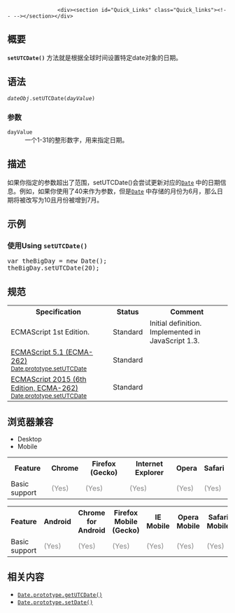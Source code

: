 
                
                  
                    <div><section id="Quick_Links" class="Quick_links"><!-- --></section></div>

<h2 name="Summary" id="Summary">&#x6982;&#x8981;</h2>

<p><strong><code>setUTCDate()</code></strong>&#xA0;&#x65B9;&#x6CD5;&#x5C31;&#x662F;&#x6839;&#x636E;&#x5168;&#x7403;&#x65F6;&#x95F4;&#x8BBE;&#x7F6E;&#x7279;&#x5B9A;date&#x5BF9;&#x8C61;&#x7684;&#x65E5;&#x671F;&#x3002;</p>

<h2 name="Syntax" id="Syntax">&#x8BED;&#x6CD5;</h2>

<pre class="syntaxbox"><code><var>dateObj</var>.setUTCDate(<var>dayValue</var>)</code></pre>

<h3 name="Parameters" id="Parameters">&#x53C2;&#x6570;</h3>

<dl>
 <dt><code>dayValue</code></dt>
 <dd>&#x4E00;&#x4E2A;1-31&#x7684;&#x6574;&#x5F62;&#x6570;&#x5B57;&#xFF0C;&#x7528;&#x6765;&#x6307;&#x5B9A;&#x65E5;&#x671F;&#x3002;</dd>
</dl>

<h2 name="Description" id="Description">&#x63CF;&#x8FF0;</h2>

<p>&#x5982;&#x679C;&#x4F60;&#x6307;&#x5B9A;&#x7684;&#x53C2;&#x6570;&#x8D85;&#x51FA;&#x4E86;&#x8303;&#x56F4;&#xFF0C;setUTCDate()&#x4F1A;&#x5C1D;&#x8BD5;&#x66F4;&#x65B0;&#x5BF9;&#x5E94;&#x7684;<a title="&#x521B;&#x5EFA;&#xA0;Date &#x5B9E;&#x4F8B;&#x7528;&#x6765;&#x5904;&#x7406;&#x65E5;&#x671F;&#x548C;&#x65F6;&#x95F4;&#x3002;Date &#x5BF9;&#x8C61;&#x57FA;&#x4E8E;1970&#x5E74;1&#x6708;1&#x65E5;&#xFF08;&#x4E16;&#x754C;&#x6807;&#x51C6;&#x65F6;&#x95F4;&#xFF09;&#x8D77;&#x7684;&#x6BEB;&#x79D2;&#x6570;&#x3002;" href="/zh-CN/docs/Web/JavaScript/Reference/Global_Objects/Date"><code>Date</code></a> &#x4E2D;&#x7684;&#x65E5;&#x671F;&#x4FE1;&#x606F;&#x3002;&#x4F8B;&#x5982;&#xFF0C;&#x5982;&#x679C;&#x4F60;&#x4F7F;&#x7528;&#x4E86;40&#x6765;&#x4F5C;&#x4E3A;&#x53C2;&#x6570;&#xFF0C;&#x4F46;&#x662F;<a title="&#x521B;&#x5EFA;&#xA0;Date &#x5B9E;&#x4F8B;&#x7528;&#x6765;&#x5904;&#x7406;&#x65E5;&#x671F;&#x548C;&#x65F6;&#x95F4;&#x3002;Date &#x5BF9;&#x8C61;&#x57FA;&#x4E8E;1970&#x5E74;1&#x6708;1&#x65E5;&#xFF08;&#x4E16;&#x754C;&#x6807;&#x51C6;&#x65F6;&#x95F4;&#xFF09;&#x8D77;&#x7684;&#x6BEB;&#x79D2;&#x6570;&#x3002;" href="/zh-CN/docs/Web/JavaScript/Reference/Global_Objects/Date"><code>Date</code></a> &#x4E2D;&#x5B58;&#x50A8;&#x7684;&#x6708;&#x4EFD;&#x4E3A;6&#x6708;&#xFF0C;&#x90A3;&#x4E48;&#x65E5;&#x671F;&#x5C06;&#x88AB;&#x6539;&#x5199;&#x4E3A;10&#x4E14;&#x6708;&#x4EFD;&#x88AB;&#x589E;&#x5230;7&#x6708;&#x3002;</p>

<h2 name="Examples" id="Examples">&#x793A;&#x4F8B;</h2>

<h3 name="Example:_Using_setUTCDate" id="Example:_Using_setUTCDate">&#x4F7F;&#x7528;Using <code>setUTCDate()</code></h3>

<pre class="brush: js">var theBigDay = new Date();
theBigDay.setUTCDate(20);
</pre>

<h2 id="&#x89C4;&#x8303;">&#x89C4;&#x8303;</h2>

<table class="standard-table">
 <tbody>
  <tr>
   <th scope="col">Specification</th>
   <th scope="col">Status</th>
   <th scope="col">Comment</th>
  </tr>
  <tr>
   <td>ECMAScript 1st Edition.</td>
   <td>Standard</td>
   <td>Initial definition. Implemented in JavaScript 1.3.</td>
  </tr>
  <tr>
   <td><a hreflang="en" class="external" lang="en" href="http://www.ecma-international.org/ecma-262/5.1/#sec-15.9.5.37">ECMAScript 5.1 (ECMA-262)<br><small lang="zh-CN">Date.prototype.setUTCDate</small></a></td>
   <td><span class="spec-Standard">Standard</span></td>
   <td>&#xA0;</td>
  </tr>
  <tr>
   <td><a hreflang="en" class="external" lang="en" href="http://www.ecma-international.org/ecma-262/6.0/#sec-date.prototype.setutcdate">ECMAScript 2015 (6th Edition, ECMA-262)<br><small lang="zh-CN">Date.prototype.setUTCDate</small></a></td>
   <td><span class="spec-Standard">Standard</span></td>
   <td>&#xA0;</td>
  </tr>
 </tbody>
</table>

<h2 id="&#x6D4F;&#x89C8;&#x5668;&#x517C;&#x5BB9;">&#x6D4F;&#x89C8;&#x5668;&#x517C;&#x5BB9;</h2>

<div><div class="htab"> 
    <a name="AutoCompatibilityTable" id="AutoCompatibilityTable"></a> 
    <ul> 
        <li class="selected"><a>Desktop</a></li> 
        <li><a>Mobile</a></li> 
    </ul> 
</div></div>

<div id="compat-desktop">
<table class="compat-table">
 <tbody>
  <tr>
   <th>Feature</th>
   <th>Chrome</th>
   <th>Firefox (Gecko)</th>
   <th>Internet Explorer</th>
   <th>Opera</th>
   <th>Safari</th>
  </tr>
  <tr>
   <td>Basic support</td>
   <td><span title="Please update this with the earliest version of support." style="color: #888;">(Yes)</span></td>
   <td><span title="Please update this with the earliest version of support." style="color: #888;">(Yes)</span></td>
   <td><span title="Please update this with the earliest version of support." style="color: #888;">(Yes)</span></td>
   <td><span title="Please update this with the earliest version of support." style="color: #888;">(Yes)</span></td>
   <td><span title="Please update this with the earliest version of support." style="color: #888;">(Yes)</span></td>
  </tr>
 </tbody>
</table>
</div>

<div id="compat-mobile">
<table class="compat-table">
 <tbody>
  <tr>
   <th>Feature</th>
   <th>Android</th>
   <th>Chrome for Android</th>
   <th>Firefox Mobile (Gecko)</th>
   <th>IE Mobile</th>
   <th>Opera Mobile</th>
   <th>Safari Mobile</th>
  </tr>
  <tr>
   <td>Basic support</td>
   <td><span title="Please update this with the earliest version of support." style="color: #888;">(Yes)</span></td>
   <td><span title="Please update this with the earliest version of support." style="color: #888;">(Yes)</span></td>
   <td><span title="Please update this with the earliest version of support." style="color: #888;">(Yes)</span></td>
   <td><span title="Please update this with the earliest version of support." style="color: #888;">(Yes)</span></td>
   <td><span title="Please update this with the earliest version of support." style="color: #888;">(Yes)</span></td>
   <td><span title="Please update this with the earliest version of support." style="color: #888;">(Yes)</span></td>
  </tr>
 </tbody>
</table>
</div>

<h2 name="See_also" id="See_also">&#x76F8;&#x5173;&#x5185;&#x5BB9;</h2>

<ul>
 <li><a title="getUTCDate() &#x65B9;&#x6CD5;&#x4EE5;&#x4E16;&#x754C;&#x65F6;&#x4E3A;&#x6807;&#x51C6;&#xFF0C;&#x8FD4;&#x56DE;&#x4E00;&#x4E2A;&#x6307;&#x5B9A;&#x7684;&#x65E5;&#x671F;&#x5BF9;&#x8C61;&#x4E3A;&#x4E00;&#x4E2A;&#x6708;&#x4E2D;&#x7684;&#x7B2C;&#x51E0;&#x5929;" href="/zh-CN/docs/Web/JavaScript/Reference/Global_Objects/Date/getUTCDate"><code>Date.prototype.getUTCDate()</code></a></li>
 <li><a title="setDate() &#x65B9;&#x6CD5;&#x6839;&#x636E;&#x672C;&#x5730;&#x65F6;&#x95F4;&#x6765;&#x6307;&#x5B9A;&#x4E00;&#x4E2A;&#x65E5;&#x671F;&#x5BF9;&#x8C61;&#x7684;&#x5929;&#x6570;&#x3002;" href="/zh-CN/docs/Web/JavaScript/Reference/Global_Objects/Date/setDate"><code>Date.prototype.setDate()</code></a></li>
</ul>
                  
                
              